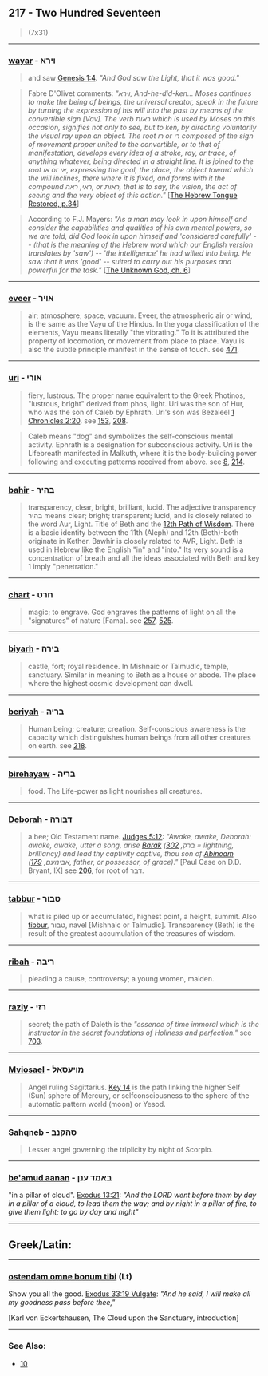 ## 217 - Two Hundred Seventeen
> (7x31)

---

### [wayar](/keys/VIRA) - וירא
> and saw [Genesis 1:4](http://biblehub.com/genesis/1-4.htm). *"And God saw the Light, that it was good."*

> Fabre D'Olivet comments: *"וירא, And-he-did-ken... Moses continues to make the being of beings, the universal creator, speak in the future by turning the expression of his will into the past by means of the convertible sign [Vav]. The verb ראות which is used by Moses on this occasion, signifies not only to see, but to ken, by directing voluntarily the visual ray upon an object. The root רו or רי composed of the sign of movement proper united to the convertible, or to that of manifestation, develops every idea of a stroke, ray, or trace, of anything whatever, being directed in a straight line. It is joined to the root או or אי, expressing the goal, the place, the object toward which the will inclines, there where it is fixed, and forms with it the compound ראי, ראה, or ראות, that is to say, the vision, the act of seeing and the very object of this action."* [[The Hebrew Tongue Restored, p.34](https://archive.org/stream/hebraictongueres00fabriala#page/34/mode/2up)]

> According to F.J. Mayers: *"As a man may look in upon himself and consider the capabilities and qualities of his own mental powers, so we are told, did God look in upon himself and 'considered carefully' -- (that is the meaning of the Hebrew word which our English version translates by 'saw') -- 'the intelligence' he had willed into being. He saw that it was 'good' -- suited to carry out his purposes and powerful for the task."* [[The Unknown God, ch. 6](http://www.organelle.org/as/aschap6.htm)]

---

### [eveer](/keys/AVIR) - אויר
> air; atmosphere; space, vacuum. Eveer, the atmospheric air or wind, is the same as the Vayu of the Hindus. In the yoga classification of the elements, Vayu means literally "the vibrating." To it is attributed the property of locomotion, or movement from place to place. Vayu is also the subtle principle manifest in the sense of touch. see [471](471).

---

### [uri](/keys/AVRI) - אורי
> fiery, lustrous. The proper name equivalent to the Greek Photinos, "lustrous, bright" derived from phos, light. Uri was the son of Hur, who was the son of Caleb by Ephrath. Uri's son was Bezaleel [1 Chronicles 2:20](http://biblehub.com/1_chronicles/2-20.htm). see [153](153), [208](208).

> Caleb means "dog" and symbolizes the self-conscious mental activity. Ephrath is a designation for subconscious activity. Uri is the Lifebreath manifested in Malkuth, where it is the body-building power following and executing patterns received from above. see [8](8), [214](214).

---

### [bahir](/keys/BHIR) - בהיר
> transparency, clear, bright, brilliant, lucid. The adjective transparency בהיר means clear; bright; transparent; lucid, and is closely related to the word Aur, Light. Title of Beth and the [12th Path of Wisdom](12). There is a basic identity between the 11th (Aleph) and 12th (Beth)-both originate in Kether. Bawhir is closely related to AVR, Light. Beth is used in Hebrew like the English "in" and "into." Its very sound is a concentration of breath and all the ideas associated with Beth and key 1 imply "penetration."

---

### [chart](/keys/ChRT) - חרט
> magic; to engrave. God engraves the patterns of light on all the "signatures" of nature [Fama]. see [257](257), [525](525).

---

### [biyarh](/keys/BIRH) - בירה
> castle, fort; royal residence. In Mishnaic or Talmudic, temple, sanctuary. Similar in meaning to Beth as a house or abode. The place where the highest cosmic development can dwell.

---

### [beriyah](/keys/BRIH) - בריה
> Human being; creature; creation. Self-conscious awareness is the capacity which distinguishes human beings from all other creatures on earth. see [218](218).

---

### [birehayaw](/keys/BRIH) - בריה
> food. The Life-power as light nourishes all creatures.

---

### [Deborah](/keys/DBVRH) - דבורה
> a bee; Old Testament name. [Judges 5:12](http://biblehub.com/judges/5-12.htm): *"Awake, awake, Deborah: awake, awake, utter a song, arise [Barak](/keys/BRQ) (ברק, [302](302) = lightning, brilliancy) and lead thy captivity captive, thou son of [Abinoam](/keys/ABINVOM) (אבינועם, [179](179), father, or possessor, of grace)."* [Paul Case on D.D. Bryant, IX] see [206](206), for root of דבר.

---

### [tabbur](/keys/TBVR) - טבור
> what is piled up or accumulated, highest point, a height, summit. Also [tibbur](/keys/TBVR), טבור, navel [Mishnaic or Talmudic]. Transparency (Beth) is the result of the greatest accumulation of the treasures of wisdom.

---

### [ribah](/keys/RIBH) - ריבה
> pleading a cause, controversy; a young women, maiden.

---

### [raziy](/keys/RZI) - רזי
> secret; the path of Daleth is the *"essence of time immoral which is the instructor in the secret foundations of Holiness and perfection."* see [703](703).

---

### [Mviosael](/keys/MVIOSAL) - מויעסאל
> Angel ruling Sagittarius. [Key 14](14) is the path linking the higher Self (Sun) sphere of Mercury, or selfconsciousness to the sphere of the automatic pattern world (moon) or Yesod.

---

### [Sahqneb](/keys/SHQNB) - סהקנב
> Lesser angel governing the triplicity by night of Scorpio.

---

### [be'amud aanan](/keys/BAMVD.ONN) - באמד ענן
"in a pillar of cloud". [Exodus 13:21](http://biblehub.com/exodus/13-21.htm): *"And the LORD went before them by day in a pillar of a cloud, to lead them the way; and by night in a pillar of fire, to give them light; to go by day and night"*

---

## Greek/Latin:

---

### [ostendam omne bonum tibi](/latin?word=ostendam+omne+bonum+tibi) (Lt)
Show you all the good. [Exodus 33:19 Vulgate](https://www.biblegateway.com/passage/?search=exodus%2033%3A19&version=KJV;VULGATE): *"And he said, I will make all my goodness pass before thee,"*

[Karl von Eckertshausen, The Cloud upon the Sanctuary, introduction]

---

### See Also:

- [10](10)
